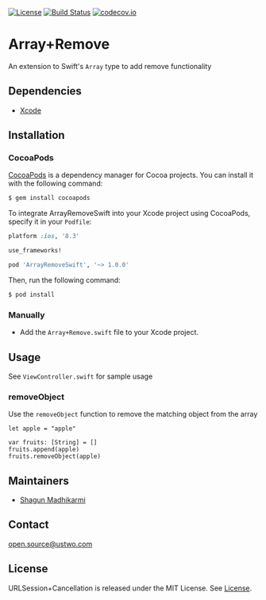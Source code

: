 [![License](https://img.shields.io/badge/license-MIT-green.svg?style=flat)](https://github.com/ustwo/array-remote-swift/blob/master/LICENSE)
[![Build Status](https://travis-ci.org/ustwo/array-remove-swift.svg?branch=master)](https://travis-ci.org/ustwo/array-remove-swift)
[![codecov.io](https://codecov.io/github/ustwo/array-remove-swift/coverage.svg?branch=master)](https://codecov.io/github/ustwo/array-remove-swift?branch=master)

# Array+Remove

An extension to Swift's `Array` type to add remove functionality

## Dependencies

* [Xcode](https://itunes.apple.com/gb/app/xcode/id497799835?mt=12#)

## Installation

### CocoaPods

[CocoaPods](http://cocoapods.org) is a dependency manager for Cocoa projects. You can install it with the following command:

```bash
$ gem install cocoapods
```

To integrate ArrayRemoveSwift into your Xcode project using CocoaPods, specify it in your `Podfile`:

```ruby
platform :ios, '8.3'

use_frameworks!

pod 'ArrayRemoveSwift', '~> 1.0.0'
```

Then, run the following command:

```bash
$ pod install
```

### Manually

- Add the `Array+Remove.swift` file to your Xcode project.

## Usage

See `ViewController.swift` for sample usage

### removeObject

Use the `removeObject` function to remove the matching object from the array

```
let apple = "apple"

var fruits: [String] = []
fruits.append(apple)
fruits.removeObject(apple)
```

## Maintainers

* [Shagun Madhikarmi](mailto:shagun@ustwo.com)

## Contact

[open.source@ustwo.com](mailto:open.source@ustwo.com)

## License

URLSession+Cancellation is released under the MIT License. See [License](LICENSE).